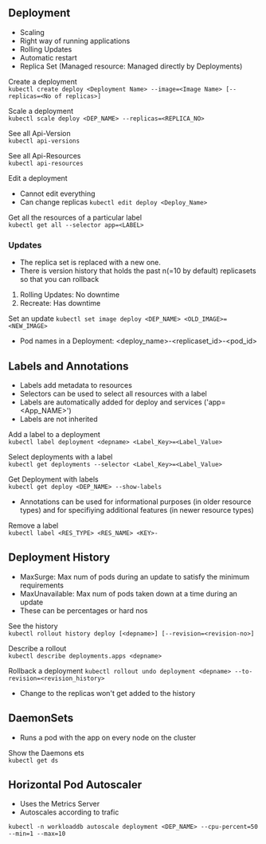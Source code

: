 ## Deployment

- Scaling
- Right way of running applications
- Rolling Updates
- Automatic restart
- Replica Set (Managed resource: Managed directly by Deployments)

Create a deployment<br>
`kubectl create deploy <Deployment Name> --image=<Image Name> [--replicas=<No of replicas>]`

Scale a deployment <br>
`kubectl scale deploy <DEP_NAME> --replicas=<REPLICA_NO>`

See all Api-Version <br>
`kubectl api-versions`

See all Api-Resources <br>
`kubectl api-resources`

Edit a deployment<br>
- Cannot edit everything
- Can change replicas
`kubectl edit deploy <Deploy_Name>`

Get all the resources of a particular label<br>
`kubectl get all --selector app=<LABEL>`

### Updates
- The replica set is replaced with a new one. 
- There is version history that holds the past n(=10 by default) replicasets so that you can rollback 
1. Rolling Updates: No downtime
2. Recreate: Has downtime

Set an update
`kubectl set image deploy <DEP_NAME> <OLD_IMAGE>=<NEW_IMAGE>`

- Pod names in a Deployment: <deploy_name>-<replicaset_id>-<pod_id>

## Labels and Annotations
- Labels add metadata to resources
- Selectors can be used to select all resources with a label
- Labels are automatically added for deploy and services ('app=<App_NAME>')
- Labels are not inherited

Add a label to a deployment<br>
`kubectl label deployment <depname> <Label_Key>=<Label_Value>`

Select deployments with a label<br>
`kubectl get deployments --selector <Label_Key>=<Label_Value>`

Get Deployment with labels <br>
`kubectl get deploy <DEP_NAME> --show-labels`

- Annotations can be used for informational purposes (in older resource types) and for specifiying additional features (in newer resource types)

Remove a label <br>
`kubectl label <RES_TYPE> <RES_NAME> <KEY>-`

## Deployment History
- MaxSurge: Max num of pods during an update to satisfy the minimum requirements
- MaxUnavailable: Max num of pods taken down at a time during an update
- These can be percentages or hard nos

See the history <br>
`kubectl rollout history deploy [<depname>] [--revision=<revision-no>]`

Describe a rollout <br>
`kubectl describe deployments.apps <depname>`

Rollback a deployment
`kubectl rollout undo deployment <depname> --to-revision=<revision_history>`

- Change to the replicas won't get added to the history


## DaemonSets
- Runs a pod with the app on every node on the cluster

Show the Daemons ets <br>
`kubectl get ds`

## Horizontal Pod Autoscaler
- Uses the Metrics Server
- Autoscales according to trafic

`kubectl -n workloaddb autoscale deployment <DEP_NAME> --cpu-percent=50  --min=1 --max=10`

